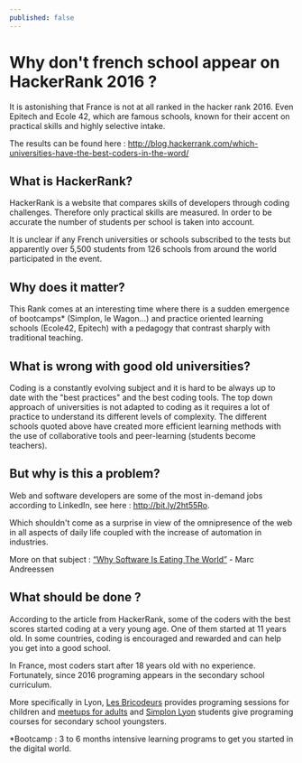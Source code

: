 ```yaml
---
published: false
---
```


# Why don't french school appear on HackerRank 2016 ?

It is astonishing that France is not at all ranked in the hacker rank 2016. Even Epitech and Ecole 42, which are famous schools, known for their accent on practical skills and highly selective intake.

The results can be found here : 
<a href="http://blog.hackerrank.com/which-universities-have-the-best-coders-in-the-word/">http://blog.hackerrank.com/which-universities-have-the-best-coders-in-the-word/</a>


## What is HackerRank?

HackerRank is a website that compares skills of developers through coding challenges. Therefore only practical skills are measured. In order to be accurate the number of students per school is taken into account.

It is unclear if any French universities or schools subscribed to the tests but apparently over 5,500 students from 126 schools from around the world participated in the event.


## Why does it matter? 

This Rank comes at an interesting time where there is a sudden emergence of bootcamps\* (Simplon, le Wagon...) and practice oriented learning schools (Ecole42, Epitech) with a pedagogy that contrast sharply with traditional teaching.


## What is wrong with good old universities?

Coding is a constantly evolving subject and it is hard to be always up to date with the "best practices" and the best coding tools. The top down approach of universities is not adapted to coding as it requires a lot of practice to understand its different levels of complexity.
The different schools quoted above have created more efficient learning methods with the use of collaborative tools and peer-learning (students become teachers).


## But why is this a problem?

Web and software developers are some of the most in-demand jobs according to LinkedIn, see here :
<a href="http://bit.ly/2ht55Ro">http://bit.ly/2ht55Ro</a>.

Which shouldn't come as a surprise in view of the omnipresence of the web in all aspects of daily life coupled with the increase of automation in industries. 

More on that subject : 
<a href="http://www.wsj.com/articles/SB10001424053111903480904576512250915629460">“Why Software Is Eating The World”</a> - Marc Andreessen


## What should be done ?

According to the article from HackerRank, some of the coders with the best scores started coding at a very young age. One of them started at 11 years old. In some countries, coding is encouraged and rewarded and can help you get into a good school.

In France, most coders start after 18 years old with no experience. Fortunately, since 2016 programing appears in the secondary school curriculum.

More specifically in Lyon, <a href=" http://lesbricodeurs.fr/AteliersdAda/">Les Bricodeurs</a> provides programing sessions for children and <a href=" https://www.meetup.com/fr-FR/Lyon-Beginners-Apprendre-a-coder-ensemble/coding">meetups for adults</a> and <a href="http://lyon.simplon.co/">Simplon Lyon</a> students give programing courses for secondary school youngsters.



\*Bootcamp : 3 to 6 months intensive learning programs to get you started in the digital world. 

